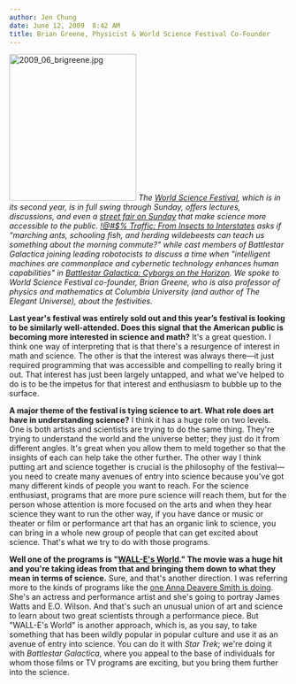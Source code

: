 ```yaml
---
author: Jen Chung
date: June 12, 2009  8:42 AM
title: Brian Greene, Physicist & World Science Festival Co-Founder
---
```


<p><span class="mt-enclosure mt-enclosure-image" style="display: inline;"> <img alt="2009_06_brigreene.jpg" src="https://web.archive.org/web/20110424060316im_/http://gothamist.com/attachments/jen/2009_06_brigreene.jpg" width="230" height="265" class="image-left"> </span><em>The <a href="https://web.archive.org/web/20110424060316/http://www.worldsciencefestival.com/">World Science Festival</a>, which is in its second year, is in full swing through Sunday, offers lectures, discussions, and even a <a href="https://web.archive.org/web/20110424060316/http://www.worldsciencefestival.com/2009/street-fair">street fair on Sunday</a> that make science more accessible to the public. <a href="https://web.archive.org/web/20110424060316/http://www.worldsciencefestival.com/2009/traffic">!@#$% Traffic:  From Insects to Interstates</a> asks if &quot;marching ants, schooling fish, and herding wildebeests can teach us something about the morning commute?&quot; while cast members of Battlestar Galactica joining leading robotocists to discuss a time when &quot;intelligent machines are commonplace and cybernetic technology enhances human capabilities&quot; in <a href="https://web.archive.org/web/20110424060316/http://www.worldsciencefestival.com/2009/battlestar-galactica">Battlestar Galactica: Cyborgs on the Horizon</a>.  We spoke to World Science Festival co-founder, Brian Greene, who is also professor of physics and mathematics at Columbia University (and author of The Elegant Universe), about the festivities.</em></p>

<p><strong>Last year&apos;s festival was entirely sold out and this year&#x2019;s festival is looking to be similarly well-attended. Does this signal that the American public is becoming more interested in science and math?</strong> It&apos;s a great question. I think one way of interpreting that is that there&apos;s a resurgence of interest in math and science. The other is that the interest was always there&#x2014;it just required programming that was accessible and compelling to really bring it out. That interest has just been largely untapped, and what we&apos;ve helped to do is to be the impetus for that interest and enthusiasm to bubble up to the surface.</p>

<p><strong>A major theme of the festival is tying science to art. What role does art have in understanding science?</strong> I think it has a huge role on two levels. One is both artists and scientists are trying to do the same thing. They&apos;re trying to understand the world and the universe better; they just do it from different angles. It&apos;s great when you allow them to meld together so that the insights of each can help take the other further. The other way I think putting art and science together is crucial is the philosophy of the festival&#x2014;you need to create many avenues of entry into science because you&apos;ve got many different kinds of people you want to reach. For the science enthusiast, programs that are more pure science will reach them, but for the person whose attention is more focused on the arts and when they hear science they want to run the other way, if you have dance or music or theater or film or performance art that has an organic link to science, you can bring in a whole new group of people that can get excited about science. That&apos;s what we try to do with those programs. </p>

<p><strong>Well one of the programs is &quot;<a href="https://web.archive.org/web/20110424060316/http://www.worldsciencefestival.com/2009/wall-e">WALL-E&apos;s World</a>.&quot; The movie was a huge hit and you&apos;re taking ideas from that and bringing them down to what they mean in terms of science.</strong> Sure, and that&apos;s another direction. I was referring more to the kinds of programs like the <a href="https://web.archive.org/web/20110424060316/http://www.worldsciencefestival.com/2009/watching-wilson-and-watson">one Anna Deavere Smith is doing</a>. She&apos;s an actress and performance artist and she&apos;s going to portray James Watts and E.O. Wilson. And that&apos;s such an unusual union of art and science to learn about two great scientists through a performance piece. But &quot;WALL-E&apos;s World&quot; is another approach, which is, as you say, to take something that has been wildly popular in popular culture and use it as an avenue of entry into science. You can do it with <em>Star Trek</em>; we&apos;re doing it with <em>Battlestar Galactica</em>, where you appeal to the base of individuals for whom those films or TV programs are exciting, but you bring them further into the science. </p>
